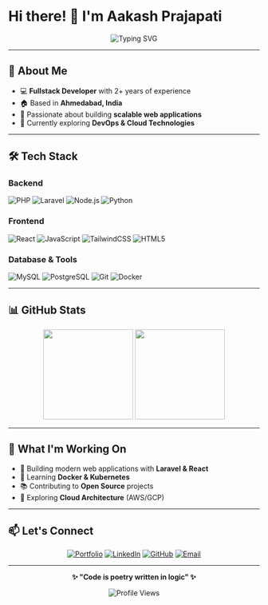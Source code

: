 # Hi there! 👋 I'm Aakash Prajapati

<div align="center">

![Typing SVG](https://readme-typing-svg.herokuapp.com?font=Fira+Code&size=24&duration=3000&pause=800&color=9D4EDD&center=true&vCenter=true&width=600&lines=Fullstack+Developer;Laravel+%7C+React+Specialist;Clean+Code+Enthusiast;Always+Learning...)

</div>

---

## 🚀 About Me

- 💻 **Fullstack Developer** with 2+ years of experience
- 🏠 Based in **Ahmedabad, India**
- 🎯 Passionate about building **scalable web applications**
- 🌱 Currently exploring **DevOps & Cloud Technologies**

---

## 🛠️ Tech Stack

<div align="left">

### Backend
![PHP](https://img.shields.io/badge/PHP-777BB4?style=for-the-badge&logo=php&logoColor=white)
![Laravel](https://img.shields.io/badge/Laravel-FF2D20?style=for-the-badge&logo=laravel&logoColor=white)
![Node.js](https://img.shields.io/badge/Node.js-339933?style=for-the-badge&logo=nodedotjs&logoColor=white)
![Python](https://img.shields.io/badge/Python-3776AB?style=for-the-badge&logo=python&logoColor=white)

### Frontend
![React](https://img.shields.io/badge/React-20232A?style=for-the-badge&logo=react&logoColor=61DAFB)
![JavaScript](https://img.shields.io/badge/JavaScript-F7DF1E?style=for-the-badge&logo=javascript&logoColor=black)
![TailwindCSS](https://img.shields.io/badge/Tailwind_CSS-38B2AC?style=for-the-badge&logo=tailwind-css&logoColor=white)
![HTML5](https://img.shields.io/badge/HTML5-E34F26?style=for-the-badge&logo=html5&logoColor=white)

### Database & Tools
![MySQL](https://img.shields.io/badge/MySQL-4479A1?style=for-the-badge&logo=mysql&logoColor=white)
![PostgreSQL](https://img.shields.io/badge/PostgreSQL-316192?style=for-the-badge&logo=postgresql&logoColor=white)
![Git](https://img.shields.io/badge/Git-F05032?style=for-the-badge&logo=git&logoColor=white)
![Docker](https://img.shields.io/badge/Docker-2CA5E0?style=for-the-badge&logo=docker&logoColor=white)

</div>

---

## 📊 GitHub Stats

<div align="center">

<img height="180em" src="https://github-readme-stats.vercel.app/api?username=AakashAp01&show_icons=true&theme=dark&bg_color=0d1117&title_color=9d4edd&icon_color=9d4edd&text_color=c9d1d9&border_color=30363d"/>

<img height="180em" src="https://github-readme-stats.vercel.app/api/top-langs/?username=AakashAp01&layout=compact&theme=dark&bg_color=0d1117&title_color=9d4edd&text_color=c9d1d9&border_color=30363d"/>

</div>

---

## 🌟 What I'm Working On

- 🔨 Building modern web applications with **Laravel & React**
- 🎯 Learning **Docker & Kubernetes**
- 📚 Contributing to **Open Source** projects
- 🚀 Exploring **Cloud Architecture** (AWS/GCP)

---

## 📫 Let's Connect

<div align="center">

[![Portfolio](https://img.shields.io/badge/Portfolio-9d4edd?style=for-the-badge&logo=vercel&logoColor=white)](https://aakashap-terminal-portfolio.vercel.app)
[![LinkedIn](https://img.shields.io/badge/LinkedIn-0077B5?style=for-the-badge&logo=linkedin&logoColor=white)](https://www.linkedin.com/in/aakashap)
[![GitHub](https://img.shields.io/badge/GitHub-100000?style=for-the-badge&logo=github&logoColor=white)](https://github.com/AakashAp01)
[![Email](https://img.shields.io/badge/Email-D14836?style=for-the-badge&logo=gmail&logoColor=white)](mailto:aakashap309@gmail.com)

</div>

---

<div align="center">

**✨ "Code is poetry written in logic" ✨**

![Profile Views](https://komarev.com/ghpvc/?username=AakashAp01&color=9d4edd&style=flat-square&label=Profile+Views)

</div>
